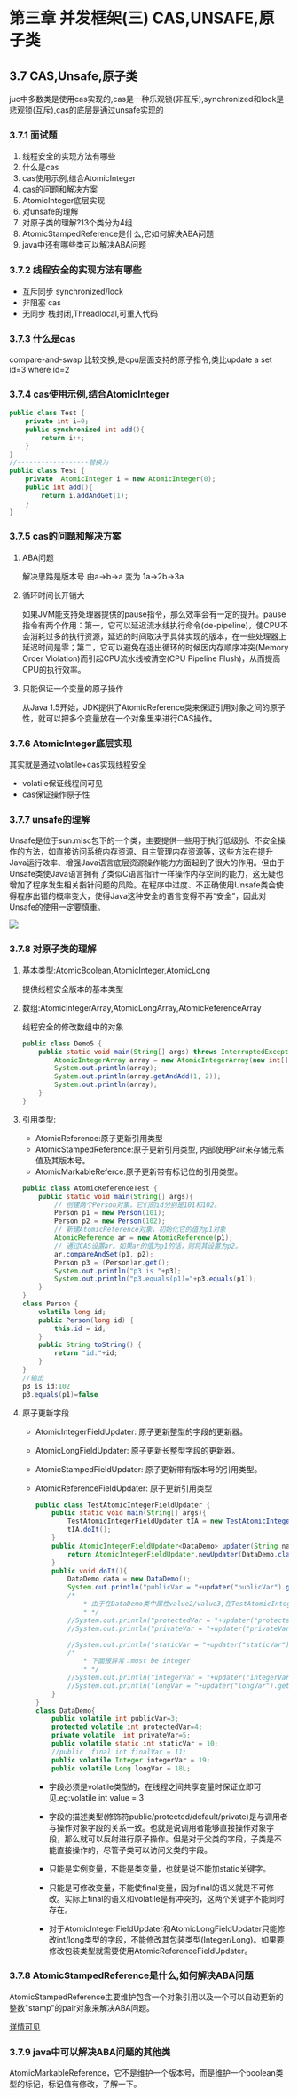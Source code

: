 # 第三章 并发框架(三) CAS,UNSAFE,原子类

## 3.7  CAS,Unsafe,原子类

juc中多数类是使用cas实现的,cas是一种乐观锁(非互斥),synchronized和lock是悲观锁(互斥),cas的底层是通过unsafe实现的

### 3.7.1 面试题

1. 线程安全的实现方法有哪些
2. 什么是cas
3. cas使用示例,结合AtomicInteger
4. cas的问题和解决方案
5. AtomicInteger底层实现
6. 对unsafe的理解
7. 对原子类的理解?13个类分为4组
8. AtomicStampedReference是什么,它如何解决ABA问题
9. java中还有哪些类可以解决ABA问题

### 3.7.2 线程安全的实现方法有哪些

+ 互斥同步 synchronized/lock
+ 非阻塞 cas
+ 无同步 栈封闭,Threadlocal,可重入代码

### 3.7.3 什么是cas

compare-and-swap 比较交换,是cpu层面支持的原子指令,类比update a set id=3 where id=2

### 3.7.4 cas使用示例,结合AtomicInteger

```java
public class Test {
    private int i=0;
    public synchronized int add(){
        return i++;
    }
}
//------------------替换为
public class Test {
    private  AtomicInteger i = new AtomicInteger(0);
    public int add(){
        return i.addAndGet(1);
    }
}
```

### 3.7.5 cas的问题和解决方案

1. ABA问题

   解决思路是版本号 由a->b->a 变为 1a->2b->3a

2. 循环时间长开销大

   如果JVM能支持处理器提供的pause指令，那么效率会有一定的提升。pause指令有两个作用：第一，它可以延迟流水线执行命令(de-pipeline)，使CPU不会消耗过多的执行资源，延迟的时间取决于具体实现的版本，在一些处理器上延迟时间是零；第二，它可以避免在退出循环的时候因内存顺序冲突(Memory Order Violation)而引起CPU流水线被清空(CPU Pipeline Flush)，从而提高CPU的执行效率。

3. 只能保证一个变量的原子操作

   从Java 1.5开始，JDK提供了AtomicReference类来保证引用对象之间的原子性，就可以把多个变量放在一个对象里来进行CAS操作。

### 3.7.6 AtomicInteger底层实现

其实就是通过volatile+cas实现线程安全

+ volatile保证线程间可见
+ cas保证操作原子性

### 3.7.7 unsafe的理解

Unsafe是位于sun.misc包下的一个类，主要提供一些用于执行低级别、不安全操作的方法，如直接访问系统内存资源、自主管理内存资源等，这些方法在提升Java运行效率、增强Java语言底层资源操作能力方面起到了很大的作用。但由于Unsafe类使Java语言拥有了类似C语言指针一样操作内存空间的能力，这无疑也增加了程序发生相关指针问题的风险。在程序中过度、不正确使用Unsafe类会使得程序出错的概率变大，使得Java这种安全的语言变得不再“安全”，因此对Unsafe的使用一定要慎重。

![](resource/Unsafe.png)

### 3.7.8 对原子类的理解

1. 基本类型:AtomicBoolean,AtomicInteger,AtomicLong

   提供线程安全版本的基本类型

2. 数组:AtomicIntegerArray,AtomicLongArray,AtomicReferenceArray

   线程安全的修改数组中的对象

   ```java
   public class Demo5 {
       public static void main(String[] args) throws InterruptedException {
           AtomicIntegerArray array = new AtomicIntegerArray(new int[] { 0, 0 });
           System.out.println(array);
           System.out.println(array.getAndAdd(1, 2));
           System.out.println(array);
       }
   }
   ```

   

3. 引用类型:

   + AtomicReference:原子更新引用类型
   + AtomicStampedReference:原子更新引用类型, 内部使用Pair来存储元素值及其版本号。
   + AtomicMarkableReferce:原子更新带有标记位的引用类型。

   ```java
   public class AtomicReferenceTest {
       public static void main(String[] args){
           // 创建两个Person对象，它们的id分别是101和102。
           Person p1 = new Person(101);
           Person p2 = new Person(102);
           // 新建AtomicReference对象，初始化它的值为p1对象
           AtomicReference ar = new AtomicReference(p1);
           // 通过CAS设置ar。如果ar的值为p1的话，则将其设置为p2。
           ar.compareAndSet(p1, p2);
           Person p3 = (Person)ar.get();
           System.out.println("p3 is "+p3);
           System.out.println("p3.equals(p1)="+p3.equals(p1));
       }
   }
   class Person {
       volatile long id;
       public Person(long id) {
           this.id = id;
       }
       public String toString() {
           return "id:"+id;
       }
   }
   //输出
   p3 is id:102
   p3.equals(p1)=false
   ```

4. 原子更新字段

   + AtomicIntegerFieldUpdater: 原子更新整型的字段的更新器。

   + AtomicLongFieldUpdater: 原子更新长整型字段的更新器。

   + AtomicStampedFieldUpdater: 原子更新带有版本号的引用类型。

   + AtomicReferenceFieldUpdater: 原子更新引用类型

     ```java
     public class TestAtomicIntegerFieldUpdater {
         public static void main(String[] args){
             TestAtomicIntegerFieldUpdater tIA = new TestAtomicIntegerFieldUpdater();
             tIA.doIt();
         }
         public AtomicIntegerFieldUpdater<DataDemo> updater(String name){
             return AtomicIntegerFieldUpdater.newUpdater(DataDemo.class,name);
         }
         public void doIt(){
             DataDemo data = new DataDemo();
             System.out.println("publicVar = "+updater("publicVar").getAndAdd(data, 2));
             /*
                 * 由于在DataDemo类中属性value2/value3,在TestAtomicIntegerFieldUpdater中不能访问 IllegalAccessException
                 * */
             //System.out.println("protectedVar = "+updater("protectedVar").getAndAdd(data,2));
             //System.out.println("privateVar = "+updater("privateVar").getAndAdd(data,2));
     
             //System.out.println("staticVar = "+updater("staticVar").getAndIncrement(data));//报java.lang.IllegalArgumentException
             /*
                 * 下面报异常：must be integer
                 * */
             //System.out.println("integerVar = "+updater("integerVar").getAndIncrement(data));
             //System.out.println("longVar = "+updater("longVar").getAndIncrement(data));
         }
     }
     class DataDemo{
         public volatile int publicVar=3;
         protected volatile int protectedVar=4;
         private volatile  int privateVar=5;
         public volatile static int staticVar = 10;
         //public  final int finalVar = 11;
         public volatile Integer integerVar = 19;
         public volatile Long longVar = 18L;
     
     ```

     + 字段必须是volatile类型的，在线程之间共享变量时保证立即可见.eg:volatile int value = 3

     + 字段的描述类型(修饰符public/protected/default/private)是与调用者与操作对象字段的关系一致。也就是说调用者能够直接操作对象字段，那么就可以反射进行原子操作。但是对于父类的字段，子类是不能直接操作的，尽管子类可以访问父类的字段。

     + 只能是实例变量，不能是类变量，也就是说不能加static关键字。

     + 只能是可修改变量，不能使final变量，因为final的语义就是不可修改。实际上final的语义和volatile是有冲突的，这两个关键字不能同时存在。

     + 对于AtomicIntegerFieldUpdater和AtomicLongFieldUpdater只能修改int/long类型的字段，不能修改其包装类型(Integer/Long)。如果要修改包装类型就需要使用AtomicReferenceFieldUpdater。

### 3.7.8  AtomicStampedReference是什么,如何解决ABA问题

AtomicStampedReference主要维护包含一个对象引用以及一个可以自动更新的整数"stamp"的pair对象来解决ABA问题。

[详情可见](https://pdai.tech/md/java/thread/java-thread-x-juc-AtomicInteger.html#juc%e5%8e%9f%e5%ad%90%e7%b1%bb-cas-unsafe%e5%92%8c%e5%8e%9f%e5%ad%90%e7%b1%bb%e8%af%a6%e8%a7%a3)

### 3.7.9 java中可以解决ABA问题的其他类

AtomicMarkableReference，它不是维护一个版本号，而是维护一个boolean类型的标记，标记值有修改，了解一下。